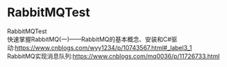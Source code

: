 # RabbitMQTest
RabbitMQTest<br/>
快速掌握RabbitMQ(一)——RabbitMQ的基本概念、安装和C#驱动:https://www.cnblogs.com/wyy1234/p/10743567.html#_label3_1<br/>
RabbitMQ实现消息队列:https://www.cnblogs.com/mq0036/p/11726733.html

